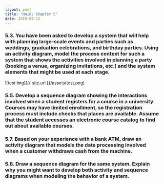 ```yaml
---
layout: post
title: "HW10: Chapter 5"
date: 2019-09-12
---
```


### 5.3. You have been asked to develop a system that will help with planning large-scale events and parties such as weddings, graduation celebrations, and birthday parties. Using an activity diagram, model the process context for such a system that shows the activities involved in planning a party (booking a venue, organizing invitations, etc.) and the system elements that might be used at each stage.

![test img]({{ site.url }}/assets/test.png)

### 5.5. Develop a sequence diagram showing the interactions involved when a student registers for a course in a university. Courses may have limited enrollment, so the registration process must include checks that places are available. Assume that the student accesses an electronic course catalog to find out about available courses.

### 5.7. Based on your experience with a bank ATM, draw an activity diagram that models the data processing involved when a customer withdraws cash from the machine.

### 5.8. Draw a sequence diagram for the same system. Explain why you might want to develop both activity and sequence diagrams when modeling the behavior of a system.

